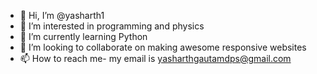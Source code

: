 - 👋 Hi, I’m @yasharth1
- 👀 I’m interested in programming and physics
- 🌱 I’m currently learning Python
- 💞️ I’m looking to collaborate on making awesome responsive websites
- 📫 How to reach me- my email is yasharthgautamdps@gmail.com 
<!---
yasharth1/yasharth1 is a ✨ special ✨ repository because its `README.md` (this file) appears on your GitHub profile.
You can click the Preview link to take a look at your changes.
--->
